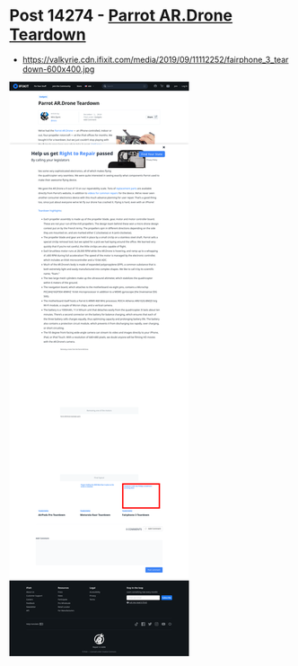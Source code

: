 # Post 14274 - [Parrot AR.Drone Teardown](https://www.ifixit.com/News/14274/parrot-ar-drone-teardown)

- https://valkyrie.cdn.ifixit.com/media/2019/09/11112252/fairphone_3_teardown-600x400.jpg

![screencap](screenshots/9685d03d-df1c-4b94-8b28-14d062dd05b8.png)
